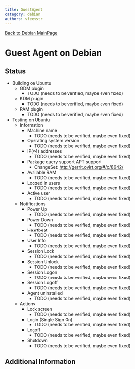 ```yaml
---
title: GuestAgent
category: debian
authors: vfeenstr
---
```


[Back to Debian MainPage](Debian)

# Guest Agent on Debian

## Status

*   Building on Ubuntu
    -   GDM plugin
        -   TODO (needs to be verified, maybe even fixed)
    -   KDM plugin
        -   TODO (needs to be verified, maybe even fixed)
    -   PAM plugin
        -   TODO (needs to be verified, maybe even fixed)
*   Testing on Ubuntu
    -   Information
        -   Machine name
            -   TODO (needs to be verified, maybe even fixed)
        -   Operating system version
            -   TODO (needs to be verified, maybe even fixed)
        -   IP(v4) addresses
            -   TODO (needs to be verified, maybe even fixed)
        -   Package query support APT support
            -   ChangeSet: <http://gerrit.ovirt.org/#/c/8642/>
        -   Available RAM
            -   TODO (needs to be verified, maybe even fixed)
        -   Logged in users
            -   TODO (needs to be verified, maybe even fixed)
        -   Active user
            -   TODO (needs to be verified, maybe even fixed)
    -   Notifications
        -   Power Up
            -   TODO (needs to be verified, maybe even fixed)
        -   Power Down
            -   TODO (needs to be verified, maybe even fixed)
        -   Heartbeat
            -   TODO (needs to be verified, maybe even fixed)
        -   User Info
            -   TODO (needs to be verified, maybe even fixed)
        -   Session Lock
            -   TODO (needs to be verified, maybe even fixed)
        -   Session Unlock
            -   TODO (needs to be verified, maybe even fixed)
        -   Session Logon
            -   TODO (needs to be verified, maybe even fixed)
        -   Session Logoff
            -   TODO (needs to be verified, maybe even fixed)
        -   Agent uninstalled
            -   TODO (needs to be verified, maybe even fixed)
    -   Actions
        -   Lock screen
            -   TODO (needs to be verified, maybe even fixed)
        -   Login (Single Sign On)
            -   TODO (needs to be verified, maybe even fixed)
        -   Logoff
            -   TODO (needs to be verified, maybe even fixed)
        -   Shutdown
            -   TODO (needs to be verified, maybe even fixed)

## Additional Information

